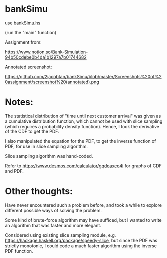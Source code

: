 # bankSimu
use [bankSimu.hs](https://github.com/2jacobtan/bankSimu/blob/master/bankSimu.hs)

(run the "main" function)

Assignment from:

https://www.notion.so/Bank-Simulation-94b50cdebe0b4da1b1297a7b01744682

Annotated screenshot:

https://github.com/2jacobtan/bankSimu/blob/master/Screenshots%20of%20assignment/screenshot%20(annotated).png

# Notes:
The statistical distribution of "time until next customer arrival" was given as a cumulative distribution function, which cannot be used with slice sampling (which requires a probability density function). Hence, I took the derivative of the CDF to get the PDF.

I also manipulated the equation for the PDF, to get the inverse function of PDF, for use in slice sampling algorithm. 

Slice sampling algorithm was hand-coded.

Refer to https://www.desmos.com/calculator/gqdoaxeo4i for graphs of CDF and PDF.

# Other thoughts:
Have never encountered such a problem before, and took a while to explore different possible ways of solving the problem.

Some kind of brute-force algorithm may have sufficed, but I wanted to write an algorithm that was faster and more elegant.

Considered using existing slice sampling module, e.g. https://hackage.haskell.org/package/speedy-slice, but since the PDF was strictly monotonic, I could code a much faster algorithm using the inverse PDF function.
